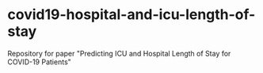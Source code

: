 # covid19-hospital-and-icu-length-of-stay
Repository for paper "Predicting ICU and Hospital Length of Stay for COVID-19 Patients"
